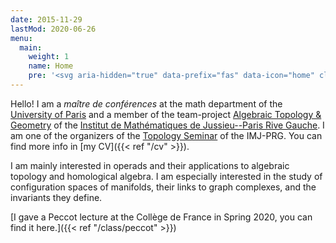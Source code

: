 ```yaml
---
date: 2015-11-29
lastMod: 2020-06-26
menu:
  main:
    weight: 1
    name: Home
    pre: '<svg aria-hidden="true" data-prefix="fas" data-icon="home" class="svg-inline--fa fa-home fa-w-18" role="img" xmlns="http://www.w3.org/2000/svg" viewBox="0 0 576 512"><path fill="currentColor" d="M488 312.7V456c0 13.3-10.7 24-24 24H348c-6.6 0-12-5.4-12-12V356c0-6.6-5.4-12-12-12h-72c-6.6 0-12 5.4-12 12v112c0 6.6-5.4 12-12 12H112c-13.3 0-24-10.7-24-24V312.7c0-3.6 1.6-7 4.4-9.3l188-154.8c4.4-3.6 10.8-3.6 15.3 0l188 154.8c2.7 2.3 4.3 5.7 4.3 9.3zm83.6-60.9L488 182.9V44.4c0-6.6-5.4-12-12-12h-56c-6.6 0-12 5.4-12 12V117l-89.5-73.7c-17.7-14.6-43.3-14.6-61 0L4.4 251.8c-5.1 4.2-5.8 11.8-1.6 16.9l25.5 31c4.2 5.1 11.8 5.8 16.9 1.6l235.2-193.7c4.4-3.6 10.8-3.6 15.3 0l235.2 193.7c5.1 4.2 12.7 3.5 16.9-1.6l25.5-31c4.2-5.2 3.4-12.7-1.7-16.9z"></path></svg>'
---
```


Hello!
I am a _maître de conférences_ at the math department of the [University of Paris](https://u-paris.fr) and a member of the team-project [Algebraic Topology & Geometry](https://www.imj-prg.fr/tga/) of the [Institut de Mathématiques de Jussieu--Paris Rive Gauche](https://www.imj-prg.fr).
I am one of the organizers of the [Topology Seminar](https://www.imj-prg.fr/gestion/evenement/affEvenement/43) of the IMJ-PRG.
You can find more info in [my CV]({{< ref "/cv" >}}).

I am mainly interested in operads and their applications to algebraic topology and homological algebra.
I am especially interested in the study of configuration spaces of manifolds, their links to graph complexes, and the invariants they define.

[I gave a Peccot lecture at the Collège de France in Spring 2020, you can find it here.]({{< ref "/class/peccot" >}})
